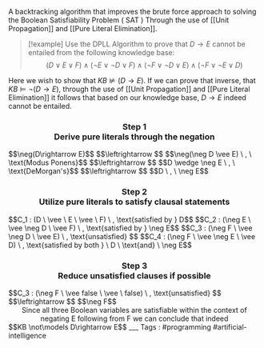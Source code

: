 A backtracking algorithm that improves the brute force approach to solving the Boolean Satisfiability Problem ( SAT ) Through the use of [[Unit Propagation]] and [[Pure Literal Elimination]].

> [!example] 
> Use the DPLL Algorithm to prove that $D \rightarrow E$  cannot be entailed from the following knowledge base: $$( D \vee E \vee F ) \wedge ( \neg E \vee \neg D \vee F) \wedge (\neg F \vee \neg D \vee E) \wedge ( \neg F \vee \neg E \vee D) $$
> 

Here we wish to show that $KB\not\models (D \rightarrow E)$. If we can prove that inverse, that $KB \models \neg(D\rightarrow E)$, through the use of [[Unit Propagation]] and [[Pure Literal Elimination]] it follows that based on our knowledge base, $D\rightarrow E$ indeed cannot be entailed. 

<center> <h3>Step 1 <br/> Derive pure literals through the negation</h3></center> 
$$\neg(D\rightarrow E)$$
$$\leftrightarrow $$
$$\neg(\neg D \vee E) \ , \ \text{Modus Ponens}$$
$$\leftrightarrow $$
$$D \wedge \neg E \ , \ \text{DeMorgan's}$$
$$\leftrightarrow $$
$$D \ , \ \neg E$$

<center> <h3>Step 2 <br/> Utilize pure literals to satisfy clausal statements </h3></center> 
$$C_1 : (D \ \vee \ E \ \vee \ F) \ , \text{satisfied by } D$$
$$C_2 : (\neg E \ \vee \neg D \ \vee F) \ , \text{satisfied by } \neg E$$
$$C_3 : (\neg F \ \vee \neg D \ \vee E) \ , \text{unsatisfied} $$
$$C_4 : (\neg F \ \vee \neg E \ \vee D) \ , \text{satisfied by both } \ D \ \text{and} \ \neg E$$

<center> <h3>Step 3 <br/> Reduce unsatisfied clauses if possible </h3></center> 
$$C_3 : (\neg F \ \vee false \ \vee \ false) \ , \text{unsatisfied} $$
$$\leftrightarrow $$
$$\neg F$$


<center> Since all three Boolean variables are satisfiable within the context of negating E following from F we can conclude that indeed</center>
$$KB \not\models D\rightarrow E$$
___
Tags : #programming #artificial-intelligence